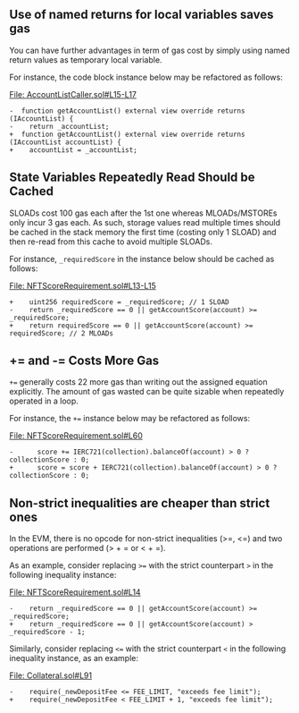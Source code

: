 ## Use of named returns for local variables saves gas
You can have further advantages in term of gas cost by simply using named return values as temporary local variable.

For instance, the code block instance below may be refactored as follows:

[File: AccountListCaller.sol#L15-L17](https://github.com/prepo-io/prepo-monorepo/blob/feat/2022-12-prepo/packages/prepo-shared-contracts/contracts/AccountListCaller.sol#L15-L17)

```
-  function getAccountList() external view override returns (IAccountList) {
-    return _accountList;
+  function getAccountList() external view override returns (IAccountList accountList) {
+    accountList = _accountList;
```
## State Variables Repeatedly Read Should be Cached
SLOADs cost 100 gas each after the 1st one whereas MLOADs/MSTOREs only incur 3 gas each. As such, storage values read multiple times should be cached in the stack memory the first time (costing only 1 SLOAD) and then re-read from this cache to avoid multiple SLOADs.

For instance, `_requiredScore` in the instance below should be cached as follows:

[File: NFTScoreRequirement.sol#L13-L15](https://github.com/prepo-io/prepo-monorepo/blob/feat/2022-12-prepo/packages/prepo-shared-contracts/contracts/NFTScoreRequirement.sol#L13-L15)

```
+    uint256 requiredScore = _requiredScore; // 1 SLOAD
-    return _requiredScore == 0 || getAccountScore(account) >= _requiredScore;
+    return requiredScore == 0 || getAccountScore(account) >= requiredScore; // 2 MLOADs
```
## += and -= Costs More Gas
`+=` generally costs 22 more gas than writing out the assigned equation explicitly. The amount of gas wasted can be quite sizable when repeatedly operated in a loop.

For instance, the `+=` instance below may be refactored as follows:

[File: NFTScoreRequirement.sol#L60](https://github.com/prepo-io/prepo-monorepo/blob/feat/2022-12-prepo/packages/prepo-shared-contracts/contracts/NFTScoreRequirement.sol#L60)

```
-      score += IERC721(collection).balanceOf(account) > 0 ? collectionScore : 0;
+      score = score + IERC721(collection).balanceOf(account) > 0 ? collectionScore : 0;
```
## Non-strict inequalities are cheaper than strict ones
In the EVM, there is no opcode for non-strict inequalities (>=, <=) and two operations are performed (> + = or < + =).

As an example, consider replacing `>=` with the strict counterpart `>` in the following inequality instance:

[File: NFTScoreRequirement.sol#L14](https://github.com/prepo-io/prepo-monorepo/blob/feat/2022-12-prepo/packages/prepo-shared-contracts/contracts/NFTScoreRequirement.sol#L14)

```
-    return _requiredScore == 0 || getAccountScore(account) >= _requiredScore;
+    return _requiredScore == 0 || getAccountScore(account) > _requiredScore - 1;
```
Similarly, consider replacing `<=` with the strict counterpart `<` in the following inequality instance, as an example:

[File: Collateral.sol#L91](https://github.com/prepo-io/prepo-monorepo/blob/feat/2022-12-prepo/apps/smart-contracts/core/contracts/Collateral.sol#L91)

```
-    require(_newDepositFee <= FEE_LIMIT, "exceeds fee limit");
+    require(_newDepositFee < FEE_LIMIT + 1, "exceeds fee limit");
```
